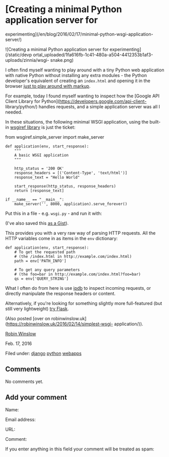





#  [Creating a minimal Python application server for
experimenting](/en/blog/2016/02/17/minimal-python-wsgi-application-server/)

![Creating a minimal Python application server for experimenting](/static/devp
ortal_uploaded/1fa616fb-1c41-480a-a504-4412353b1af3-uploads/zinnia/wsgi-
snake.png)

I often find myself wanting to play around with a tiny Python web application
with native Python without installing any extra modules - the Python
developer's equivalent of creating an `index.html` and opening it in the
browser [just to play around with
markup](http://www.yourhtmlsource.com/myfirstsite/myfirstpage.html).

For example, today I found myself wanting to inspect how the [Google API
Client Library for Python](https://developers.google.com/api-client-
library/python/) handles requests, and a simple application server was all I
needed.

In these situations, the following minimal WSGI application, using the built-
in [wsgiref library](https://docs.python.org/2/library/wsgiref.html) is just
the ticket:

from wsgiref.simple_server import make_server

    
    def application(env, start_response):
        """
        A basic WSGI application
        """
    
        http_status = '200 OK'
        response_headers = [('Content-Type', 'text/html')]
        response_text = "Hello World"
    
        start_response(http_status, response_headers)
        return [response_text]
    
    if __name__ == "__main__":
        make_server('', 8000, application).serve_forever()

Put this in a file - e.g. `wsgi.py` - and run it with:

(I've also saved this [as a
Gist](https://gist.github.com/nottrobin/8c12c9921aeb885dbe07)).

This provides you with a very raw way of parsing HTTP requests. All the HTTP
variables come in as items in the `env` dictionary:

    
    def application(env, start_response):
        # To get the requested path
        # (the /index.html in http://example.com/index.html)
        path = env['PATH_INFO']
        
        # To get any query parameters
        # (the foo=bar in http://example.com/index.html?foo=bar)
        qs = env['QUERY_STRING']

What I often do from here is use [ipdb](https://pypi.python.org/pypi/ipdb) to
inspect incoming requests, or directly manipulate the response headers or
content.

Alternatively, if you're looking for something slightly more full-featured
(but still very lightweight) [try
Flask](http://flask.pocoo.org/docs/0.10/quickstart/).

(Also posted [over on
robinwinslow.uk](https://robinwinslow.uk/2016/02/14/simplest-wsgi-
application/)).

[Robin Winslow](/en/blog/authors/nottrobin/)

Feb. 17, 2016

Filed under: [django](/en/blog/tags/django/) [python](/en/blog/tags/python/)
[webapps](/en/blog/tags/webapps/)





## Comments

No comments yet.

## Add your comment

Name:

Email address:

URL:

Comment:

If you enter anything in this field your comment will be treated as spam:





